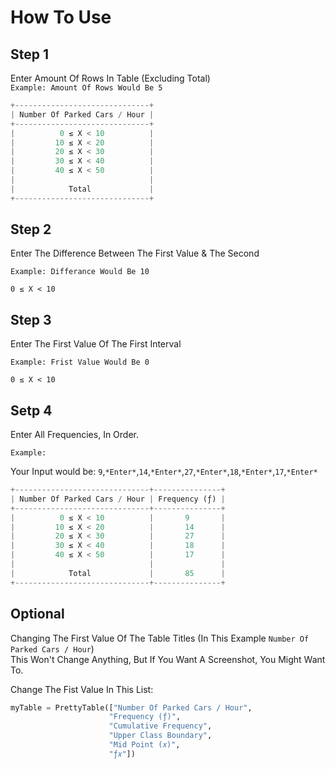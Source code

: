# How To Use

## Step 1
Enter Amount Of Rows In Table (Excluding Total)<br/>
`Example: Amount Of Rows Would Be 5`
```py
+------------------------------+
| Number Of Parked Cars / Hour |
+------------------------------+
|          0 ≤ X < 10          |
|         10 ≤ X < 20          |
|         20 ≤ X < 30          |
|         30 ≤ X < 40          |
|         40 ≤ X < 50          |
|                              |
|            Total             |
+------------------------------+
```

## Step 2
Enter The Difference Between The First Value & The Second

`Example: Differance Would Be 10`

```0 ≤ X < 10```


## Step 3
Enter The First Value Of The First Interval

`Example: Frist Value Would Be 0`

```0 ≤ X < 10```

## Setp 4
Enter All Frequencies, In Order.

`Example:`

Your Input would be: `9`,`*Enter*`,`14`,`*Enter*`,`27`,`*Enter*`,`18`,`*Enter*`,`17`,`*Enter*`
```py
+------------------------------+---------------+
| Number Of Parked Cars / Hour | Frequency (ƒ) |
+------------------------------+---------------+
|          0 ≤ X < 10          |       9       |
|         10 ≤ X < 20          |       14      |
|         20 ≤ X < 30          |       27      |
|         30 ≤ X < 40          |       18      |
|         40 ≤ X < 50          |       17      |
|                              |               |
|            Total             |       85      |
+------------------------------+---------------+
```

## Optional
Changing The First Value Of The Table Titles (In This Example `Number Of Parked Cars / Hour`)  
This Won't Change Anything, But If You Want A Screenshot, You Might Want To.

Change The Fist Value In This List:
```py
myTable = PrettyTable(["Number Of Parked Cars / Hour",
                      "Frequency (ƒ)",
                      "Cumulative Frequency",
                      "Upper Class Boundary",
                      "Mid Point (𝑥)",
                      "ƒ𝑥"])
```

